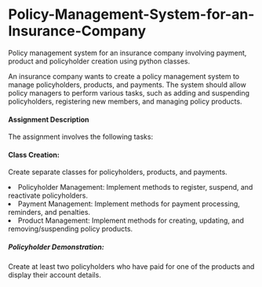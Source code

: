 # Policy-Management-System-for-an-Insurance-Company
Policy management system for an insurance company involving payment, product and policyholder creation using python classes.

An insurance company wants to create a policy management system to manage policyholders, products, and payments. The system should allow policy managers to perform various tasks, such as adding and suspending policyholders, registering new members, and managing policy products. 

#### Assignment Description
The assignment involves the following tasks:

#### Class Creation:
Create separate classes for policyholders, products, and payments.
<li>Policyholder Management: Implement methods to register, suspend, and reactivate policyholders.</li>
<li>Payment Management: Implement methods for payment processing, reminders, and penalties.</li>
<li>Product Management: Implement methods for creating, updating, and removing/suspending policy products.</li>

##### Policyholder Demonstration:
Create at least two policyholders who have paid for one of the products and display their account details.


